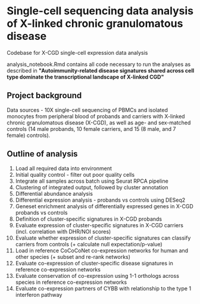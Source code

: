 # Single-cell sequencing data analysis of X-linked chronic granulomatous disease
Codebase for X-CGD single-cell expression data analysis

analysis_notebook.Rmd contains all code necessary to run the analyses as described in 
__"Autoimmunity-related disease signatures shared across cell type dominate the transcriptional landscape of X-linked CGD"__

## Project background

Data sources - 10X single-cell sequencing of PBMCs and isolated monocytes from peripheral blood of probands and carriers with X-linked chronic granulomatous disease (X-CGD), as well as age- and sex-matched controls (14 male probands, 10 female carriers, and 15 (8 male, and 7 female) controls).

## Outline of analysis

1. Load all required data into environment
2. Initial quality control - filter out poor quality cells
3. Integrate all samples across batch using Seurat RPCA pipeline
4. Clustering of integrated output, followed by cluster annotation
5. Differential abundance analysis
6. Differential expression analysis - probands vs controls using DESeq2
7. Geneset enrichment analysis of differentially expressed genes in X-CGD probands vs controls
8. Definition of cluster-specific signatures in X-CGD probands
9. Evaluate expression of cluster-specific signatures in X-CGD carriers (incl. correlation with DHR/NOI scores)
10. Evaluate whether expression of cluster-specific signatures can classify carriers from controls (+ calculate null expectation/p-value)
11. Load in reference CoCoCoNet co-expression networks for human and other species (+ subset and re-rank networks)
12. Evaluate co-expression of cluster-specific disease signatures in reference co-expression networks
13. Evaluate conservation of co-expression using 1-1 orthologs across species in reference co-expression networks
14. Evaluate co-expression partners of CYBB with relationship to the type 1 interferon pathway
